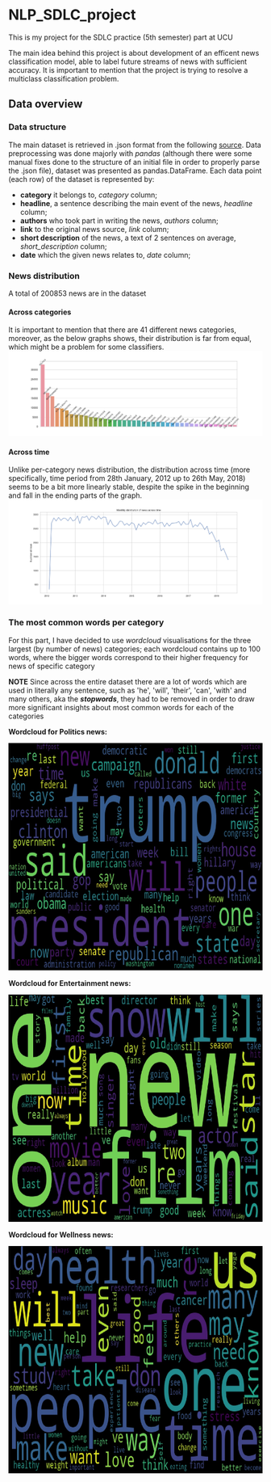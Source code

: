 # NLP_SDLC_project
This is my project for the SDLC practice (5th semester) part at UCU

The main idea behind this project is about development of an efficent news classification model, able to label future streams of news with sufficient accuracy.
It is important to mention that the project is trying to resolve a multiclass classification problem.

## Data overview

### Data structure
The main dataset is retrieved in .json format from the following [source](https://www.kaggle.com/rmisra/news-category-dataset).
Data preprocessing was done majorly with *pandas* (although there were some manual fixes done to the structure of an initial file in order to properly parse the .json file),
dataset was presented as pandas.DataFrame.
Each data point (each row) of the dataset is represented by:
- **category** it belongs to, *category* column;
- **headline**, a sentence describing the main event of the news, *headline* column;
- **authors** who took part in writing the news, *authors* column;
- **link** to the original news source, *link* column;
- **short description** of the news, a text of 2 sentences on average, *short_description* column;
- **date** which the given news relates to, *date* column;

### News distribution
A total of 200853 news are in the dataset

#### Across categories
It is important to mention that there are 41 different news categories, moreover, as the below graphs shows, their distribution is far from equal, which might be a problem for some classifiers.
![Bar plot in descending order, the largest categories are: POLITICS, WELLNESS, ENTERTAINMENT](https://github.com/romapavelko01/NLP_SDLC_project/blob/main/EDA/cats_distribution_SNS.png)


#### Across time
Unlike per-category news distribution, the distribution across time (more specifically, time period from 28th January, 2012 up to 26th May, 2018) seems to be a bit more linearly stable, despite the spike in the beginning and fall in the ending parts of the graph.
![\---/-like distribution across time](https://github.com/romapavelko01/NLP_SDLC_project/blob/main/EDA/date_distribution_SNS.png)

### The most common words per category
For this part, I have decided to use *wordcloud* visualisations for the three largest (by number of news) categories; 
each wordcloud contains up to 100 words, where the bigger words correspond to their higher frequency for news of specific category

**NOTE** Since across the entire dataset there are a lot of words which are used in literally any sentence, such as 'he', 'will', 'their', 'can', 'with' and many others, aka the ***stopwords***, they had to be removed in order to draw more significant insights about most common words for each of the categories

**Wordcloud for Politics news:**
<p align="center">
  <img src="https://github.com/romapavelko01/NLP_SDLC_project/blob/main/EDA/POLITICS_wordcloud_100_words.JPEG" width="750" height="450" />
</p>


**Wordcloud for Entertainment news:**
<p align="center">
  <img src="https://github.com/romapavelko01/NLP_SDLC_project/blob/main/EDA/ENTERTAINMENT_wordcloud_100_words.JPEG" width="750" height="450" />
</p>


**Wordcloud for Wellness news:**
<p align="center">
  <img src="https://github.com/romapavelko01/NLP_SDLC_project/blob/main/EDA/WELLNESS_wordcloud_100_words.JPEG" width="750" height="450" title="Wordcloud for Wellness news:"/>
</p>
